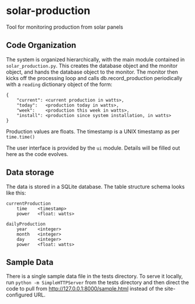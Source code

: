 # solar-production

Tool for monitoring production from solar panels

## Code Organization

The system is organized hierarchically, with the main module
contained in `solar_production.py`. This creates the database
object and the monitor object, and hands the database object
to the monitor. The monitor then kicks off the processing loop
and calls db.record_production periodically with a `reading`
dictionary object of the form:

    {
        "current": <current production in watts>,
        "today":   <production today in watts>,
        "week":    <production this week in watts>,
        "install": <production since system installation, in watts>
    }
        
Production values are floats. The timestamp is a UNIX timestamp 
as per `time.time()`

The user interface is provided by the `ui` module. Details will
be filled out here as the code evolves.

## Data storage

The data is stored in a SQLite database. The table structure 
schema looks like this:

    currentProduction
        time    <timestamp>
        power   <float: watts>
                
    dailyProduction
        year    <integer>
        month   <integer>
        day     <integer>
        power   <float: watts>

## Sample Data

There is a single sample data file in the tests directory. To
serve it locally, run `python -m SimpleHTTPServer` from the tests
directory and then direct the code to pull from http://127.0.0.1:8000/sample.html
instead of the site-configured URL.

